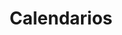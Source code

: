 ---
layout: category
taxonomy: Calendarios
entries_layout: grid
title: Calendarios
excerpt: "Las herramientas para gestionar calendarios nos permiten agregar automáticamente eventos como cumpleaños, citas,... así como tareas asociadas a dichos eventos."
image:
  path: /images/covers/calendarios.webp
  thumbnail: /images/covers/calendarios.webp
  caption: Fotografía de [Rawpixel](https://www.freepik.es/autor/rawpixel-com)
search: false
---